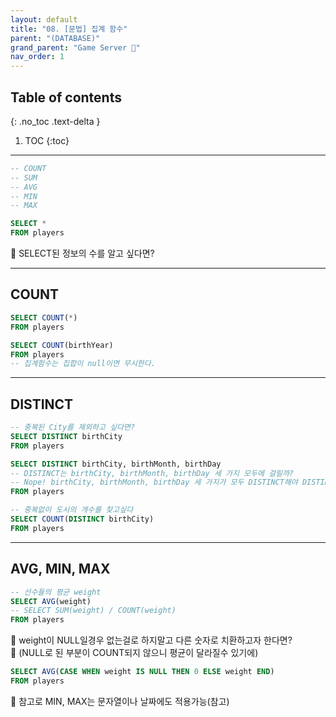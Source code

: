 ```yaml
---
layout: default
title: "08. [문법] 집계 함수"
parent: "(DATABASE)"
grand_parent: "Game Server 👾"
nav_order: 1
---
```


## Table of contents
{: .no_toc .text-delta }

1. TOC
{:toc}

---

```sql
-- COUNT
-- SUM
-- AVG
-- MIN
-- MAX

SELECT *
FROM players
```

🧔 SELECT된 정보의 수를 알고 싶다면?

---

## COUNT

```sql
SELECT COUNT(*)
FROM players
```

```sql
SELECT COUNT(birthYear) 
FROM players
-- 집계함수는 집합이 null이면 무시한다.
```

---

## DISTINCT

```sql
-- 중복된 City를 제외하고 싶다면?
SELECT DISTINCT birthCity
FROM players
```

```sql
SELECT DISTINCT birthCity, birthMonth, birthDay
-- DISTINCT는 birthCity, birthMonth, birthDay 세 가지 모두에 걸릴까?
-- Nope! birthCity, birthMonth, birthDay 세 가지가 모두 DISTINCT해야 DISTINCT로 걸러짐
FROM players
```

```sql
-- 중복없이 도시의 개수를 찾고싶다
SELECT COUNT(DISTINCT birthCity)
FROM players
```

---

## AVG, MIN, MAX

```sql
-- 선수들의 평균 weight
SELECT AVG(weight)
-- SELECT SUM(weight) / COUNT(weight)
FROM players
```

🧔 weight이 NULL일경우 없는걸로 하지말고 다른 숫자로 치환하고자 한다면?<br>
🧔 (NULL로 된 부분이 COUNT되지 않으니 평균이 달라질수 있기에)

```sql
SELECT AVG(CASE WHEN weight IS NULL THEN 0 ELSE weight END)
FROM players
```

🧔 참고로 MIN, MAX는 문자열이나 날짜에도 적용가능(참고)
